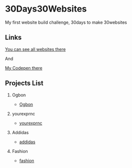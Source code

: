# 30Days30Websites
My first website build challenge, 30days to make 30websites

## Links
[You can see all websites there](https://llastkrakw.github.io/30Days30Websites/)

And

[My Codepen there](https://codepen.io/llastkrakw)

## Projects List

1. Ogbon
    - [Ogbon](https://llastkrakw.github.io/30Days30Websites/projects/ogbon/)
    
2. yourexprnc
    - [yourexprnc](https://llastkrakw.github.io/30Days30Websites/projects/yourexprnc/)
    
3. Addidas   
   - [addidas](https://llastkrakw.github.io/30Days30Websites/projects/addidas/)
   
3. Fashion   
   - [fashion](https://llastkrakw.github.io/30Days30Websites/projects/fashion/)
